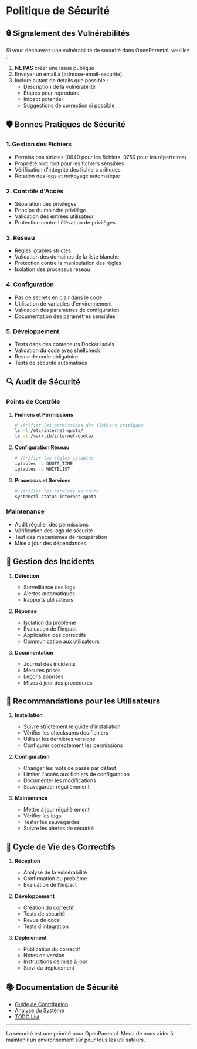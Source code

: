 # Politique de Sécurité

## 🔒 Signalement des Vulnérabilités

Si vous découvrez une vulnérabilité de sécurité dans OpenParental, veuillez :

1. **NE PAS** créer une issue publique
2. Envoyer un email à [adresse-email-securite]
3. Inclure autant de détails que possible :
   - Description de la vulnérabilité
   - Étapes pour reproduire
   - Impact potentiel
   - Suggestions de correction si possible

## 🛡️ Bonnes Pratiques de Sécurité

### 1. Gestion des Fichiers
- Permissions strictes (0640 pour les fichiers, 0750 pour les répertoires)
- Propriété root:root pour les fichiers sensibles
- Vérification d'intégrité des fichiers critiques
- Rotation des logs et nettoyage automatique

### 2. Contrôle d'Accès
- Séparation des privilèges
- Principe du moindre privilège
- Validation des entrées utilisateur
- Protection contre l'élévation de privilèges

### 3. Réseau
- Règles iptables strictes
- Validation des domaines de la liste blanche
- Protection contre la manipulation des règles
- Isolation des processus réseau

### 4. Configuration
- Pas de secrets en clair dans le code
- Utilisation de variables d'environnement
- Validation des paramètres de configuration
- Documentation des paramètres sensibles

### 5. Développement
- Tests dans des conteneurs Docker isolés
- Validation du code avec shellcheck
- Revue de code obligatoire
- Tests de sécurité automatisés

## 🔍 Audit de Sécurité

### Points de Contrôle
1. **Fichiers et Permissions**
   ```bash
   # Vérifier les permissions des fichiers critiques
   ls -l /etc/internet-quota/
   ls -l /var/lib/internet-quota/
   ```

2. **Configuration Réseau**
   ```bash
   # Vérifier les règles iptables
   iptables -L QUOTA_TIME
   iptables -L WHITELIST
   ```

3. **Processus et Services**
   ```bash
   # Vérifier les services en cours
   systemctl status internet-quota
   ```

### Maintenance
- Audit régulier des permissions
- Vérification des logs de sécurité
- Test des mécanismes de récupération
- Mise à jour des dépendances

## 🚨 Gestion des Incidents

1. **Détection**
   - Surveillance des logs
   - Alertes automatiques
   - Rapports utilisateurs

2. **Réponse**
   - Isolation du problème
   - Évaluation de l'impact
   - Application des correctifs
   - Communication aux utilisateurs

3. **Documentation**
   - Journal des incidents
   - Mesures prises
   - Leçons apprises
   - Mises à jour des procédures

## 📝 Recommandations pour les Utilisateurs

1. **Installation**
   - Suivre strictement le guide d'installation
   - Vérifier les checksums des fichiers
   - Utiliser les dernières versions
   - Configurer correctement les permissions

2. **Configuration**
   - Changer les mots de passe par défaut
   - Limiter l'accès aux fichiers de configuration
   - Documenter les modifications
   - Sauvegarder régulièrement

3. **Maintenance**
   - Mettre à jour régulièrement
   - Vérifier les logs
   - Tester les sauvegardes
   - Suivre les alertes de sécurité

## 🔄 Cycle de Vie des Correctifs

1. **Réception**
   - Analyse de la vulnérabilité
   - Confirmation du problème
   - Évaluation de l'impact

2. **Développement**
   - Création du correctif
   - Tests de sécurité
   - Revue de code
   - Tests d'intégration

3. **Déploiement**
   - Publication du correctif
   - Notes de version
   - Instructions de mise à jour
   - Suivi du déploiement

## 📚 Documentation de Sécurité

- [Guide de Contribution](CONTRIBUTING.md)
- [Analyse du Système](ANALYSE.md)
- [TODO List](TODO.md)

---

La sécurité est une priorité pour OpenParental. Merci de nous aider à maintenir un environnement sûr pour tous les utilisateurs. 